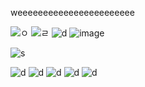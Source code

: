 weeeeeeeeeeeeeeeeeeeeeee

![ㅇ](https://supplies.ju.mp/assets/images/gallery01/0383b620.png?v=9163b103) ![ㄹ](https://supplies.ju.mp/assets/images/gallery02/b3829f51.png?v=9163b103) ![d](https://supplies.ju.mp/assets/images/gallery02/e8d85b97.png?v=9163b103) ![image](https://github.com/wyippee/wyippee/assets/118184209/c3f5d0aa-3f96-4ccf-8c9d-d7dbc07ad7bc)


![s](https://watermelon.crd.co/assets/images/gallery07/2d99cd5f.jpg?v=ab2f6a73)

![d](https://lifted.crd.co/assets/images/gallery03/e1301be4.jpg?v=540c5116) ![d](https://lifted.crd.co/assets/images/gallery03/cbb4b1d1.jpg?v=540c5116) ![d](https://lifted.crd.co/assets/images/gallery03/1603b7b6.jpg?v=540c5116) ![d](https://lifted.crd.co/assets/images/gallery03/9a5959e5.gif?v=540c5116) ![d](https://lifted.crd.co/assets/images/gallery03/79b7d3fb.jpg?v=540c5116)
